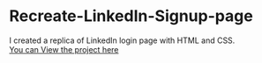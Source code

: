 # Recreate-LinkedIn-Signup-page

I created a replica of LinkedIn login page with HTML and CSS.
<br>
[You can View the project here](https://oyelakin-mercy.github.io/LinkedIn-Login-page.github.io/)
